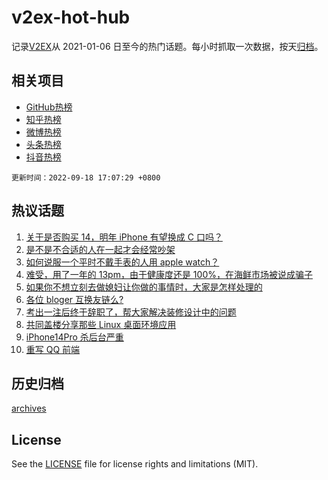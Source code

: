# v2ex-hot-hub

 记录[V2EX](https://www.v2ex.com/)从 2021-01-06 日至今的热门话题。每小时抓取一次数据，按天[归档](archives)。
 
 ## 相关项目

- [GitHub热榜](https://github.com/snaildev/github-hot-hub)
- [知乎热榜](https://github.com/snaildev/zhihu-hot-hub)
- [微博热榜](https://github.com/snaildev/weibo-hot-hub)
- [头条热榜](https://github.com/snaildev/toutiao-hot-hub)
- [抖音热榜](https://github.com/snaildev/douyin-hot-hub)


 `更新时间：2022-09-18 17:07:29 +0800`

## 热议话题

1. [关于是否购买 14，明年 iPhone 有望换成 C 口吗？](https://www.v2ex.com/t/880850)
1. [是不是不合适的人在一起才会经常吵架](https://www.v2ex.com/t/880853)
1. [如何说服一个平时不戴手表的人用 apple watch？](https://www.v2ex.com/t/880950)
1. [难受，用了一年的 13pm，由于健康度还是 100%，在海鲜市场被说成骗子](https://www.v2ex.com/t/881004)
1. [如果你不想立刻去做媳妇让你做的事情时，大家是怎样处理的](https://www.v2ex.com/t/880897)
1. [各位 bloger 互换友链么?](https://www.v2ex.com/t/880945)
1. [考出一注后终于辞职了，帮大家解决装修设计中的问题](https://www.v2ex.com/t/880894)
1. [共同盖楼分享那些 Linux 桌面环境应用](https://www.v2ex.com/t/880985)
1. [iPhone14Pro 杀后台严重](https://www.v2ex.com/t/880914)
1. [重写 QQ 前端](https://www.v2ex.com/t/880869)

## 历史归档

[archives](archives)

## License

See the [LICENSE](LICENSE) file for license rights and limitations (MIT).
